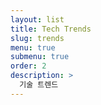 ```yaml
---
layout: list
title: Tech Trends
slug: trends
menu: true
submenu: true
order: 2
description: >
  기술 트렌드 
---
```

